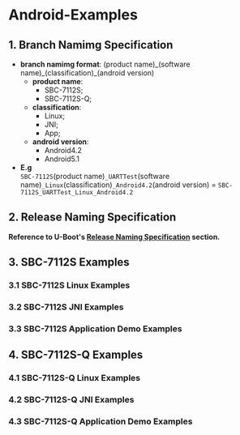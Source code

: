 # Android-Examples## 1. Branch Namimg Specification* **branch namimg format**: (product name)\_(software name)\_(classification)\_(android version)  * **product name**:    * SBC-7112S;    * SBC-7112S-Q;  * **classification**:      * Linux;       * JNI;      * App;    * **android version**:    * Android4.2    * Android5.1* **E.g**  `SBC-7112S`(product name)`_UARTTest`(software name)`_Linux`(classification)`_Android4.2`(android version) = `SBC-7112S_UARTTest_Linux_Android4.2`## 2. Release Naming Specification**Reference to U-Boot's [Release Naming Specification](https://github.com/AplexOS/U-Boot#2-release-naming-specification) section.**## 3. SBC-7112S Examples### 3.1 SBC-7112S Linux Examples### 3.2 SBC-7112S JNI Examples### 3.3 SBC-7112S Application Demo Examples## 4. SBC-7112S-Q Examples### 4.1 SBC-7112S-Q Linux Examples### 4.2 SBC-7112S-Q JNI Examples### 4.3 SBC-7112S-Q Application Demo Examples
